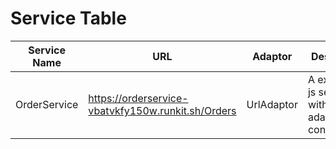 # Service Table

|Service Name| URL | Adaptor| Description|
|------------|-----|--------|------------|
| OrderService | https://orderservice-vbatvkfy150w.runkit.sh/Orders | UrlAdaptor | A exporess js service with URL adaptor configuration |
